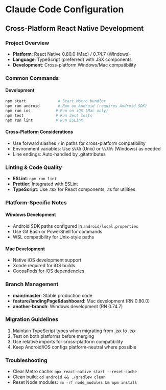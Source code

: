 # Claude Code Configuration

## Cross-Platform React Native Development

### Project Overview
- **Platform**: React Native 0.80.0 (Mac) / 0.74.7 (Windows)
- **Language**: TypeScript (preferred) with JSX components
- **Development**: Cross-platform Windows/Mac compatibility

### Common Commands

#### Development
```bash
npm start              # Start Metro bundler
npm run android        # Run on Android (requires Android SDK)
npm run ios           # Run on iOS (Mac only)
npm test              # Run Jest tests
npm run lint          # Run ESLint
```

#### Cross-Platform Considerations
- Use forward slashes `/` in paths for cross-platform compatibility
- Environment variables: Use `$VAR` (Unix) or `%VAR%` (Windows) as needed
- Line endings: Auto-handled by .gitattributes

### Linting & Code Quality
- **ESLint**: `npm run lint`
- **Prettier**: Integrated with ESLint
- **TypeScript**: Use .tsx for React components, .ts for utilities

### Platform-Specific Notes

#### Windows Development
- Android SDK paths configured in `android/local.properties`
- Use Git Bash or PowerShell for commands
- WSL compatibility for Unix-style paths

#### Mac Development  
- Native iOS development support
- Xcode required for iOS builds
- CocoaPods for iOS dependencies

### Branch Management
- **main/master**: Stable production code
- **feature/landingPage&dashboard**: Mac development (RN 0.80.0)
- **another-branch**: Windows development (RN 0.74.7)

### Migration Guidelines
1. Maintain TypeScript types when migrating from .jsx to .tsx
2. Test on both platforms before merging
3. Use relative imports for cross-platform compatibility
4. Keep Android/iOS configs platform-neutral where possible

### Troubleshooting
- Clear Metro cache: `npx react-native start --reset-cache`
- Clean build: `cd android && ./gradlew clean`
- Reset Node modules: `rm -rf node_modules && npm install`